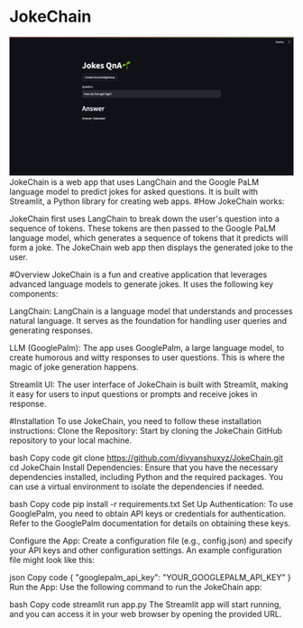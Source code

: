 # JokeChain
![Snapshot](image.png)
JokeChain is a web app that uses LangChain and the Google PaLM language model to predict jokes for asked questions. It is built with Streamlit, a Python library for creating web apps.
#How JokeChain works:

JokeChain first uses LangChain to break down the user's question into a sequence of tokens. These tokens are then passed to the Google PaLM language model, which generates a sequence of tokens that it predicts will form a joke. The JokeChain web app then displays the generated joke to the user.

#Overview
JokeChain is a fun and creative application that leverages advanced language models to generate jokes. It uses the following key components:

LangChain: LangChain is a language model that understands and processes natural language. It serves as the foundation for handling user queries and generating responses.

LLM (GooglePalm): The app uses GooglePalm, a large language model, to create humorous and witty responses to user questions. This is where the magic of joke generation happens.

Streamlit UI: The user interface of JokeChain is built with Streamlit, making it easy for users to input questions or prompts and receive jokes in response.

#Installation
To use JokeChain, you need to follow these installation instructions:
Clone the Repository: Start by cloning the JokeChain GitHub repository to your local machine.

bash
Copy code
git clone https://github.com/divyanshuxyz/JokeChain.git
cd JokeChain
Install Dependencies: Ensure that you have the necessary dependencies installed, including Python and the required packages. You can use a virtual environment to isolate the dependencies if needed.

bash
Copy code
pip install -r requirements.txt
Set Up Authentication: To use GooglePalm, you need to obtain API keys or credentials for authentication. Refer to the GooglePalm documentation for details on obtaining these keys.

Configure the App: Create a configuration file (e.g., config.json) and specify your API keys and other configuration settings. An example configuration file might look like this:

json
Copy code
{
  "googlepalm_api_key": "YOUR_GOOGLEPALM_API_KEY"
}
Run the App: Use the following command to run the JokeChain app:

bash
Copy code
streamlit run app.py
The Streamlit app will start running, and you can access it in your web browser by opening the provided URL.
